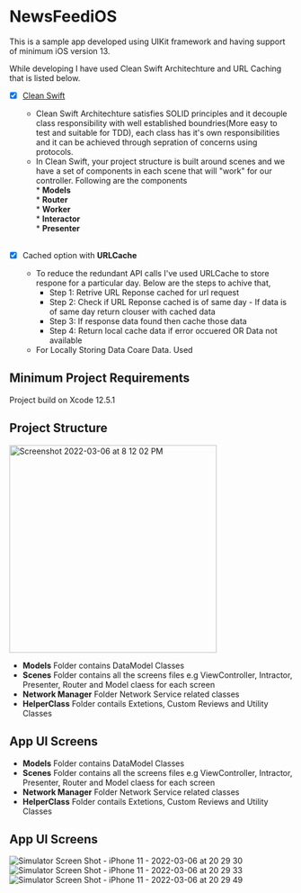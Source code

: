 # NewsFeediOS

This is a sample app developed using UIKit framework and having support of minimum iOS version 13.

While developing I have used Clean Swift Architechture and URL Caching that is listed below. 

- [x] [Clean Swift](https://clean-swift.com/)
     - Clean Swift Architechture satisfies SOLID principles and it decouple class responsibility with well established boundries(More easy to test and suitable for TDD), each class has it's own responsibilities and it can be achieved through sepration of concerns using protocols.
     - In Clean Swift, your project structure is built around scenes and we have a set of components in each scene that will "work" for our controller. Following are the components<br /> 
      * **Models**<br /> 
      * **Router**<br /> 
      * **Worker**<br /> 
      * **Interactor**<br /> 
      * **Presenter**<br /> <br /> 

- [x] Cached option with **URLCache**
     - To reduce the redundant API calls I've used URLCache to store respone for a particular day. Below are the steps to achive that,
          - Step 1: Retrive URL Reponse cached for url request
          - Step 2: Check if URL Reponse cached is of same day
                   - If data is of same day return clouser with cached data
          - Step 3: If response data found then cache those data
          - Step 4: Return local cache data if error occuered OR Data not available
     - For Locally Storing Data Coare Data. Used

## Minimum Project Requirements 
Project build on Xcode 12.5.1

## Project Structure
<img width="369" alt="Screenshot 2022-03-06 at 8 12 02 PM" src="https://user-images.githubusercontent.com/3881137/156928071-e57818e9-8c92-4f11-8945-6cac87db44a9.png">


- **Models** Folder contains DataModel Classes
- **Scenes** Folder contains all the screens files e.g ViewController, Intractor, Presenter, Router and Model claess for each screen
- **Network Manager** Folder Network Service related classes
- **HelperClass** Folder contails Extetions, Custom Reviews and Utility Classes



## App UI Screens

- **Models** Folder contains DataModel Classes
- **Scenes** Folder contains all the screens files e.g ViewController, Intractor, Presenter, Router and Model claess for each screen
- **Network Manager** Folder Network Service related classes
- **HelperClass** Folder contails Extetions, Custom Reviews and Utility Classes



## App UI Screens

![Simulator Screen Shot - iPhone 11 - 2022-03-06 at 20 29 30](https://user-images.githubusercontent.com/3881137/156928759-15f854f5-4865-4ac0-a628-d125a8ca74db.png)
![Simulator Screen Shot - iPhone 11 - 2022-03-06 at 20 29 33](https://user-images.githubusercontent.com/3881137/156928765-493ab76f-b497-4bf6-be05-f3b2a314f615.png)
![Simulator Screen Shot - iPhone 11 - 2022-03-06 at 20 29 49](https://user-images.githubusercontent.com/3881137/156928770-05d5a125-beca-4f2b-9962-aecfe6bbc305.png)
